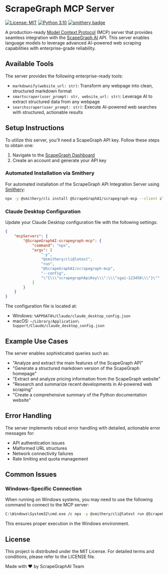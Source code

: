 # ScrapeGraph MCP Server

[![License: MIT](https://img.shields.io/badge/License-MIT-yellow.svg)](https://opensource.org/licenses/MIT)
[![Python 3.10](https://img.shields.io/badge/python-3.10-blue.svg)](https://www.python.org/downloads/release/python-3100/)
[![smithery badge](https://smithery.ai/badge/@ScrapeGraphAI/scrapegraph-mcp)](https://smithery.ai/server/@ScrapeGraphAI/scrapegraph-mcp)

A production-ready [Model Context Protocol](https://modelcontextprotocol.io/introduction) (MCP) server that provides seamless integration with the [ScapeGraph AI](https://scrapegraphai.com) API. This server enables language models to leverage advanced AI-powered web scraping capabilities with enterprise-grade reliability.

## Available Tools

The server provides the following enterprise-ready tools:

- `markdownify(website_url: str)`: Transform any webpage into clean, structured markdown format
- `smartscraper(user_prompt: str, website_url: str)`: Leverage AI to extract structured data from any webpage
- `searchscraper(user_prompt: str)`: Execute AI-powered web searches with structured, actionable results

## Setup Instructions

To utilize this server, you'll need a ScapeGraph API key. Follow these steps to obtain one:

1. Navigate to the [ScapeGraph Dashboard](https://dashboard.scrapegraphai.com)
2. Create an account and generate your API key

### Automated Installation via Smithery

For automated installation of the ScrapeGraph API Integration Server using [Smithery](https://smithery.ai/server/@ScrapeGraphAI/scrapegraph-mcp):

```bash
npx -y @smithery/cli install @ScrapeGraphAI/scrapegraph-mcp --client claude
```

### Claude Desktop Configuration

Update your Claude Desktop configuration file with the following settings:

```json
{
    "mcpServers": {
        "@ScrapeGraphAI-scrapegraph-mcp": {
            "command": "npx",
            "args": [
                "-y",
                "@smithery/cli@latest",
                "run",
                "@ScrapeGraphAI/scrapegraph-mcp",
                "--config",
                "\"{\\\"scrapegraphApiKey\\\":\\\"sgai-123456\\\"}\""
            ]
        }
    }
}
```

The configuration file is located at:
- Windows: `%APPDATA%/Claude/claude_desktop_config.json`
- macOS: `~/Library/Application\ Support/Claude/claude_desktop_config.json`

## Example Use Cases

The server enables sophisticated queries such as:

- "Analyze and extract the main features of the ScapeGraph API"
- "Generate a structured markdown version of the ScapeGraph homepage"
- "Extract and analyze pricing information from the ScapeGraph website"
- "Research and summarize recent developments in AI-powered web scraping"
- "Create a comprehensive summary of the Python documentation website"

## Error Handling

The server implements robust error handling with detailed, actionable error messages for:

- API authentication issues
- Malformed URL structures
- Network connectivity failures
- Rate limiting and quota management

## Common Issues

### Windows-Specific Connection

When running on Windows systems, you may need to use the following command to connect to the MCP server:

```bash
C:\Windows\System32\cmd.exe /c npx -y @smithery/cli@latest run @ScrapeGraphAI/scrapegraph-mcp --config "{\"scrapegraphApiKey\":\"sgai-123456\"}"
```

This ensures proper execution in the Windows environment.

## License

This project is distributed under the MIT License. For detailed terms and conditions, please refer to the LICENSE file.

Made with ❤️ by ScrapeGraphAI Team
